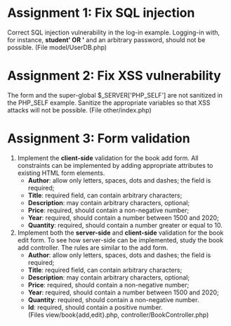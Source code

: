 # Assignment 1: Fix SQL injection
Correct SQL injection vulnerability in the log-in
example.
Logging-in with, for instance, **student' OR '** and
an arbitrary password, should not be possible.
(File model/UserDB.php)

# Assignment 2: Fix XSS vulnerability
The form and the super-global
$_SERVER['PHP_SELF'] are not sanitized in the
PHP_SELF example.
Sanitize the appropriate variables so that XSS
attacks will not be possible.
(File other/index.php)


# Assignment 3: Form validation
1) Implement the **client-side** validation for the book add form. All constraints can be
implemented by adding appropriate attributes to existing HTML form elements.
    - **Author**: allow only letters, spaces, dots and dashes; the field is required;
    - **Title**: required field, can contain arbitrary characters;
    - **Description**: may contain arbitrary characters, optional;
    - **Price**: required, should contain a non-negative number;
    - **Year**: required, should contain a number between 1500 and 2020;
    - **Quantity**: required, should contain a number greater or equal to 10.
2) Implement both the **server-side** and **client-side** validation for the book edit form. To
see how server-side can be implemented, study the book add controller. The rules
are similar to the add form.
    - **Author**: allow only letters, spaces, dots and dashes; the field is required;
    - **Title**: required field, can contain arbitrary characters;
    - **Description**: may contain arbitrary characters, optional;
    - **Price**: required, should contain a non-negative number;
    - **Year**: required, should contain a number between 1500 and 2020;
    - **Quantity**: required, should contain a non-negative number.
    - **Id**: required, should contain a positive number.  
(Files view/book{add,edit}.php, controller/BookController.php)
